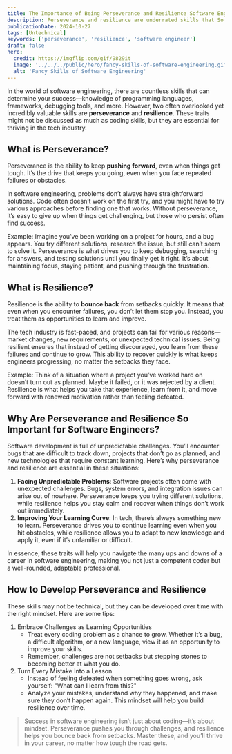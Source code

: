 ```yaml
---
title: The Importance of Being Perseverance and Resilience Software Engineer
description: Perseverance and resilience are underrated skills that Software Engineers should have.
publicationDate: 2024-10-27
tags: [Untechnical]
keywords: ['perseverance', 'resilience', 'software engineer']
draft: false
hero:
  credit: https://imgflip.com/gif/9829it
  image: '../../../public/hero/fancy-skills-of-software-engineering.gif'
  alt: 'Fancy Skills of Software Engineering'
---
```


In the world of software engineering, there are countless skills that can determine your success—knowledge of programming languages, frameworks, debugging tools, and more. However, two often overlooked yet incredibly valuable skills are **perseverance** and **resilience**. These traits might not be discussed as much as coding skills, but they are essential for thriving in the tech industry.

## What is Perseverance?

Perseverance is the ability to keep **pushing forward**, even when things get tough. It’s the drive that keeps you going, even when you face repeated failures or obstacles.

In software engineering, problems don’t always have straightforward solutions. Code often doesn’t work on the first try, and you might have to try various approaches before finding one that works. Without perseverance, it’s easy to give up when things get challenging, but those who persist
often find success.

Example: Imagine you’ve been working on a project for hours, and a bug appears. You try different solutions, research the issue, but still can’t seem to solve it. Perseverance is what drives you to keep debugging, searching for answers, and testing solutions until you finally get it right. It’s about maintaining focus, staying patient, and pushing through the frustration.

## What is Resilience?

Resilience is the ability to **bounce back** from setbacks quickly. It means that even when you encounter failures, you don’t let them stop you. Instead, you treat them as opportunities to learn and improve.

The tech industry is fast-paced, and projects can fail for various reasons—market changes, new requirements, or unexpected technical issues. Being resilient ensures that instead of getting discouraged, you learn from these failures and continue to grow. This ability to recover quickly is what keeps engineers progressing, no matter the setbacks they face.

Example: Think of a situation where a project you’ve worked hard on doesn’t turn out as planned. Maybe it failed, or it was rejected by a client. Resilience is what helps you take that experience, learn from it, and move forward with renewed motivation rather than feeling defeated.

## Why Are Perseverance and Resilience So Important for Software Engineers?

Software development is full of unpredictable challenges. You’ll encounter bugs that are difficult to track down, projects that don’t go as planned, and new technologies that require constant learning. Here’s why perseverance and resilience are essential in these situations:

1. **Facing Unpredictable Problems**: Software projects often come with unexpected challenges. Bugs, system errors, and integration issues can arise out of nowhere. Perseverance keeps you trying different solutions, while resilience helps you stay calm and recover when things don’t work out immediately.
2. **Improving Your Learning Curve**: In tech, there’s always something new to learn. Perseverance drives you to continue learning even when you hit obstacles, while resilience allows you to adapt to new knowledge and apply it, even if it’s unfamiliar or difficult.

In essence, these traits will help you navigate the many ups and downs of a career in software engineering, making you not just a competent coder but a well-rounded, adaptable professional.

## How to Develop Perseverance and Resilience

These skills may not be technical, but they can be developed over time with the right mindset. Here are some tips:

1. Embrace Challenges as Learning Opportunities
   - Treat every coding problem as a chance to grow. Whether it’s a bug, a difficult algorithm, or a new language, view it as an opportunity to improve your skills.
   - Remember, challenges are not setbacks but stepping stones to becoming better at what you do.
2. Turn Every Mistake Into a Lesson
   - Instead of feeling defeated when something goes wrong, ask yourself: "What can I learn from this?"
   - Analyze your mistakes, understand why they happened, and make sure they don’t happen again. This mindset will help you build resilience over time.

> Success in software engineering isn’t just about coding—it’s about mindset. Perseverance pushes you through challenges, and resilience helps you bounce back from setbacks. Master these, and you’ll thrive in your career, no matter how tough the road gets.
